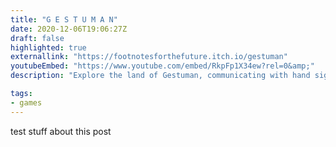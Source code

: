 ```yaml
---
title: "G E S T U M A N"
date: 2020-12-06T19:06:27Z
draft: false
highlighted: true
externallink: "https://footnotesforthefuture.itch.io/gestuman"
youtubeEmbed: "https://www.youtube.com/embed/RkpFp1X34ew?rel=0&amp;"
description: "Explore the land of Gestuman, communicating with hand signals. Game Jam."

tags:
- games
---
```

test stuff about this post


